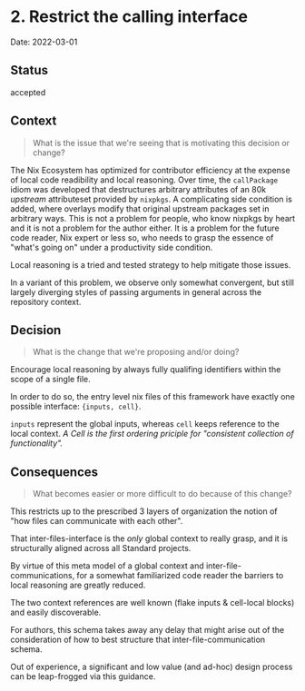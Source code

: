 # 2. Restrict the calling interface

Date: 2022-03-01

## Status

accepted

## Context

> What is the issue that we're seeing that is motivating this decision or change?

<!-- write an answer to this question below -->

The Nix Ecosystem has optimized for contributor efficiency at the expense of local code readibility and local reasoning.
Over time, the `callPackage` idiom was developed that destructures arbitrary attributes of an 80k _upstream_ attributeset provided by `nixpkgs`.
A complicating side condition is added, where overlays modify that original upstream packages set in arbitrary ways.
This is not a problem for people, who know nixpkgs by heart and it is not a problem for the author either.
It is a problem for the future code reader, Nix expert or less so, who needs to grasp the essence of "what's going on" under a productivity side condition.

Local reasoning is a tried and tested strategy to help mitigate those issues.

In a variant of this problem, we observe only somewhat convergent, but still largely diverging styles of passing arguments in general across the repository context.

## Decision

> What is the change that we're proposing and/or doing?

<!-- write an answer to this question below -->

Encourage local reasoning by always fully qualifing identifiers within the scope of a single file.

In order to do so, the entry level nix files of this framework have exactly one possible interface: `{inputs, cell}`.

`inputs` represent the global inputs, whereas `cell` keeps reference to the local context.
_A Cell is the first ordering priciple for "consistent collection of functionality"._

## Consequences

> What becomes easier or more difficult to do because of this change?

<!-- write an answer to this question below -->

This restricts up to the prescribed 3 layers of organization the notion of "how files can communicate with each other".

That inter-files-interface is the _only_ global context to really grasp, and it is structurally aligned across all Standard projects.

By virtue of this meta model of a global context and inter-file-communications, for a somewhat familiarized code reader the barriers to local reasoning are greatly reduced.

The two context references are well known (flake inputs & cell-local blocks) and easily discoverable.

For authors, this schema takes away any delay that might arise out of the consideration of how to best structure that inter-file-communication schema.

Out of experience, a significant and low value (and ad-hoc) design process can be leap-frogged via this guidance.
